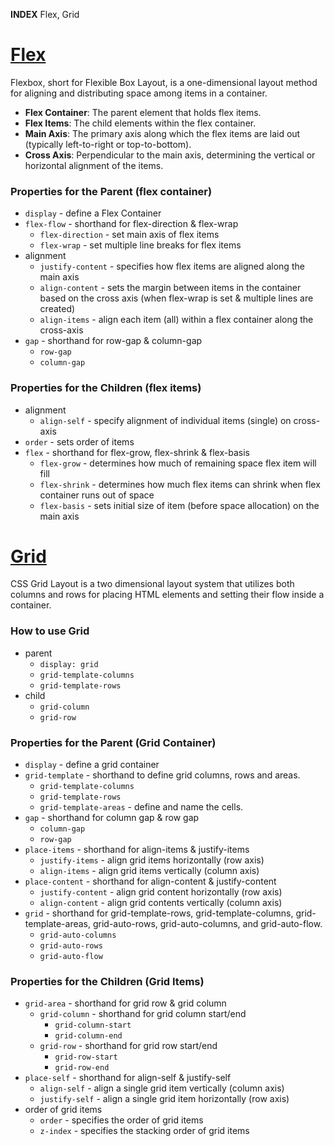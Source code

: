 **INDEX**
Flex, Grid

# [Flex](/coding/flex.css)
Flexbox, short for Flexible Box Layout, is a one-dimensional layout method for aligning and distributing space among items in a container.
* **Flex Container**: The parent element that holds flex items.
* **Flex Items**: The child elements within the flex container. 
* **Main Axis**: The primary axis along which the flex items are laid out (typically left-to-right or top-to-bottom).
* **Cross Axis**: Perpendicular to the main axis, determining the vertical or horizontal alignment of the items.

### Properties for the Parent (flex container)
* `display` - define a Flex Container
* `flex-flow` - shorthand for flex-direction & flex-wrap
    * `flex-direction` - set main axis of flex items
    * `flex-wrap` - set multiple line breaks for flex items
* alignment
    * `justify-content` - specifies how flex items are aligned along the main axis
    * `align-content` - sets the margin between items in the container based on the cross axis (when flex-wrap is set & multiple lines are created)
    * `align-items` - align each item (all) within a flex container along the cross-axis
* `gap` - shorthand for row-gap & column-gap
    * `row-gap`
    * `column-gap`

### Properties for the Children (flex items)
* alignment
    * `align-self` - specify alignment of individual items (single) on cross-axis
* `order` - sets order of items
* `flex` - shorthand for flex-grow, flex-shrink & flex-basis
    * `flex-grow` - determines how much of remaining space flex item will fill
    * `flex-shrink` - determines how much flex items can shrink when flex container runs out of space
    * `flex-basis` - sets initial size of item (before space allocation) on the main axis

# [Grid](/coding/grid.css)
CSS Grid Layout is a two dimensional layout system that utilizes both columns and rows for placing HTML elements and setting their flow inside a container.

### How to use Grid
* parent
    * `display: grid`
    * `grid-template-columns`
    * `grid-template-rows`
* child
    * `grid-column`
    * `grid-row`

### Properties for the Parent (Grid Container)
* `display` - define a grid container
* `grid-template` - shorthand to define grid columns, rows and areas.
    * `grid-template-columns`
    * `grid-template-rows`
    * `grid-template-areas` - define and name the cells.
* `gap` - shorthand for column gap & row gap
    * `column-gap`
    * `row-gap`
* `place-items` - shorthand for align-items & justify-items
    * `justify-items` - align grid items horizontally (row axis)
    * `align-items` - align grid items vertically (column axis)
* `place-content` - shorthand for align-content & justify-content
    * `justify-content` - align grid content horizontally (row axis)
    * `align-content` - align grid contents vertically (column axis)
* `grid` - shorthand for grid-template-rows, grid-template-columns, grid-template-areas, grid-auto-rows, grid-auto-columns, and grid-auto-flow.
    * `grid-auto-columns`
    * `grid-auto-rows`
    * `grid-auto-flow`

### Properties for the Children (Grid Items)
* `grid-area` - shorthand for grid row & grid column
    * `grid-column` - shorthand for grid column start/end
        * `grid-column-start`
        * `grid-column-end`
    * `grid-row` - shorthand for grid row start/end
        * `grid-row-start`
        * `grid-row-end`
* `place-self` - shorthand for align-self & justify-self
    * `align-self` - align a single grid item vertically (column axis)
    * `justify-self` - align a single grid item horizontally (row axis)
* order of grid items
    * `order` - specifies the order of grid items
    * `z-index` - specifies the stacking order of grid items